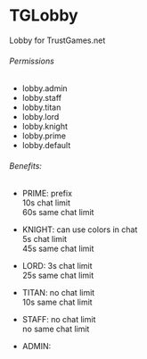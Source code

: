 # TGLobby
Lobby for TrustGames.net

###### Permissions
- lobby.admin
- lobby.staff
- lobby.titan
- lobby.lord
- lobby.knight
- lobby.prime
- lobby.default

###### Benefits:
- PRIME:
prefix  
10s chat limit  
60s same chat limit  

- KNIGHT:
can use colors in chat  
5s chat limit  
45s same chat limit  

- LORD:
3s chat limit  
25s same chat limit  

- TITAN:
no chat limit  
10s same chat limit  

- STAFF:
no chat limit  
no same chat limit  

- ADMIN:

